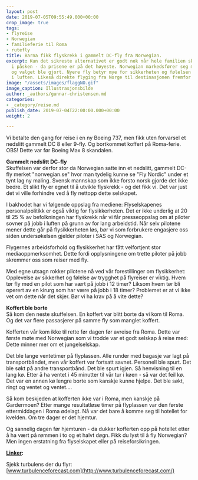 ```yaml
---
layout: post
date: 2019-07-05T09:55:49.000+00:00
crop_image: true
tags:
- flyreise
- Norwegian
- familieferie til Roma
- rutefly
title: Barna fikk flyskrekk i gammelt DC-fly fra Norwegian.
excerpt: Kun det sikreste alternativet er godt nok når hele familien skal til Roma
  i påsken - da prisene er på det høyeste. Norwegian markedsfører seg med nye fly
  og valget ble gjort. Nyere fly betyr mye for sikkerheten og følelsen av trygghet
  i luften. Likeså direkte flyging fra Norge til destinasjonen fremfor mellomlandinger.
image: "/assets/images/flaggNO.gif"
image_caption: Illustrasjonsbilde
author: _authors/gunnar-christensen.md
categories:
- _category/reise.md
publish_date: 2019-07-04T22:00:00.000+00:00
weight: 2

---
```

Vi betalte den gang for reise i en ny Boeing 737, men fikk uten forvarsel et nedslitt gammelt DC 8 eller 9-fly. Og bortkommet koffert på Roma-ferie.  
OBS! Dette var før Boeing Max 8 skandalen.

**Gammelt nedslitt DC-fly**  
Skuffelsen var derfor stor da Norwegian satte inn et nedslitt, gammelt DC-fly merket "norwegian.se" hvor man tydelig kunne se "Fly Nordic" under et tynt lag ny maling. Svensk mannskap som ikke forsto norsk gjorde det ikke bedre. Et slikt fly er egnet til å utvikle flyskrekk - og det fikk vi. Det var just det vi ville forhindre ved å fly nettopp dette selskapet. 

I bakhodet har vi følgende oppslag fra mediene: Flyselskapenes personalpolitikk er også viktig for flysikkerheten. Det er ikke underlig at 20 til 25 % av befolkningen har flyskrekk når vi får presseoppslag om at piloter sovner på jobb i luften på grunn av for lang arbeidstid. Når selv pilotene mener dette går på flysikkerheten løs, bør vi som forbrukere engasjere oss siden undersøkelsen gjelder piloter i SAS og Norwegian.

Flygernes arbeidsforhold og flysikkerhet har fått velfortjent stor mediaoppmerksomhet. Dette fordi opplysningene om trette piloter på jobb skremmer oss som reiser med fly. 

Med egne utsagn rokker pilotene nå ved vår forestillinger om flysikkerhet: Opplevelse av sikkerhet og følelse av trygghet på flyreiser er viktig. Hvem tør fly med en pilot som har vært på jobb i 12 timer? Liksom hvem tør bli operert av en kirurg som har være på jobb i 18 timer? Problemet er at vi ikke vet om dette når det skjer. Bør vi ha krav på å vite dette?

**Koffert ble borte**  
Så kom den neste skuffelsen. En koffert var blitt borte da vi kom til Roma. Og det var flere passasjerer på samme fly som manglet koffert.

Kofferten vår kom ikke til rette før dagen før avreise fra Roma. Dette var første møte med Norwegian som vi trodde var et godt selskap å reise med: Dette minner mer om et jungelselskap.

Det ble lange ventetimer på flyplassen. Alle runder med bagasje var lagt på transportbåndet, men vår koffert var fortsatt savnet. Personell ble spurt. Det ble søkt på andre transportbånd. Det ble spurt igjen. Så henvisning til en lang kø. Etter å ha ventet i 45 minutter til vår tur i køen - så var det feil kø. Det var en annen kø lengre borte som kanskje kunne hjelpe. Det ble søkt, ringt og ventet og ventet....

Så kom beskjeden at kofferten ikke var i Roma, men kanskje på Gardermoen? Etter mange resultatløse timer på flyplassen var den første ettermiddagen i Roma ødelagt. Nå var det bare å komme seg til hotellet for kvelden. Om tre dager er det hjemtur.

Og sannelig dagen før hjemturen - da dukker kofferten opp på hotellet etter å ha vært på rømmen i to og et halvt døgn. Fikk du lyst til å fly Norwegian? Men ingen erstatning fra flyselskapet eller på reiseforsikringen.

[**Linker**](http://www.helping.no/linker.htm)**:**

Sjekk turbulens der du flyr:  
[www.turbulenceforecast.com](http://www.turbulenceforecast.com/)